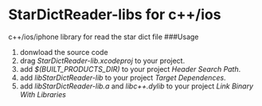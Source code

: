 StarDictReader-libs for c++/ios
====================

c++/ios/iphone library for read the star dict file
###Usage
1. donwload the source code
2. drag *StarDictReader-lib.xcodeproj* to your project.
3. add *$(BUILT_PRODUCTS_DIR)* to your project *Header Search Path*.
4. add *libStarDictReader-lib* to your project *Target Dependences*.
5. add *libStarDictReader-lib.a* and *libc++.dylib* to your project *Link Binary With Libraries*
